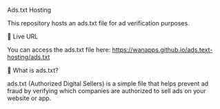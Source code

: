 Ads.txt Hosting

This repository hosts an ads.txt file for ad verification purposes.

🔗 Live URL

You can access the ads.txt file here:
https://wanapps.github.io/ads.text-hosting/ads.txt

📜 What is ads.txt?

ads.txt (Authorized Digital Sellers) is a simple file that helps prevent ad fraud by verifying which companies are authorized to sell ads on your website or app.
